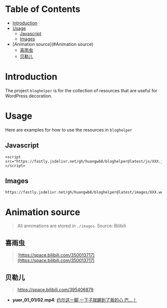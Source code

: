 # Table of Contents

- [Introduction](#Introduction)
- [Usage](#Usage)
  - [Javascript](#Javascript)
  - [Images](#Images)
- [Animation source](#Animation source)
  - [喜雨虫](#喜雨虫)
  - [贝勒儿](#贝勒儿)

# Introduction

The project `bloghelper` is for the collection of resources that are useful for WordPress decoration.

# Usage

Here are examples for how to use the resources in `bloghelper`

## Javascript

```php+HTML
<script src="https://fastly.jsdelivr.net/gh/huangwb8/bloghelper@latest/js/XXX.js"></script>
```

## Images

```
https://fastly.jsdelivr.net/gh/huangwb8/bloghelper@latest/images/XXX.webp
```

# Animation source

> All annimations are stored in `./images`. Source: Bilibili

## 喜雨虫

> [https://space.bilibili.com/350013717](https://space.bilibili.com/350013717)

## 贝勒儿

> https://space.bilibili.com/395406879

+ **yuer_01_01/02.mp4**: [约尔这一脚 一下子就踢到了我的心 巴...！](https://www.bilibili.com/video/BV1fZ4y147Ry)
